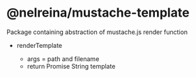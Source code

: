 # @nelreina/mustache-template

Package containing abstraction of mustache.js render function

- renderTemplate

  - args = path and filename
  - return Promise String template
